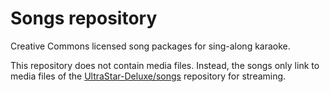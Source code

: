 # Songs repository
Creative Commons licensed song packages for sing-along karaoke.

This repository does not contain media files. Instead, the songs only link to media files of the [UltraStar-Deluxe/songs](https://github.com/UltraStar-Deluxe/songs) repository for streaming.
